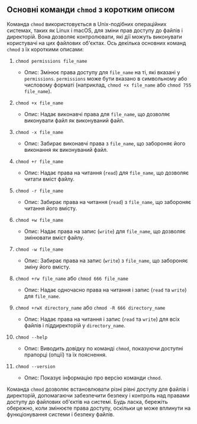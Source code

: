 ## Основні команди `chmod` з коротким описом

Команда `chmod` використовується в Unix-подібних операційних системах, таких як Linux і macOS, для зміни прав доступу до файлів і директорій. Вона дозволяє контролювати, які дії можуть виконувати користувачі на цих файлових об'єктах. Ось декілька основних команд `chmod` з їх короткими описами:

1. `chmod permissions file_name`
   - Опис: Змінює права доступу для `file_name` на ті, які вказані у `permissions`. `permissions` може бути вказано в символьному або числовому форматі (наприклад, `chmod +x file_name` або `chmod 755 file_name`).

2. `chmod +x file_name`
   - Опис: Надає виконавчі права для `file_name`, що дозволяє виконувати файл як виконуваний файл.

3. `chmod -x file_name`
   - Опис: Забирає виконавчі права з `file_name`, що забороняє його виконання як виконуваний файл.

4. `chmod +r file_name`
   - Опис: Надає права на читання (`read`) для `file_name`, що дозволяє читати вміст файлу.

5. `chmod -r file_name`
   - Опис: Забирає права на читання (`read`) з `file_name`, що забороняє читання його вмісту.

6. `chmod +w file_name`
   - Опис: Надає права на запис (`write`) для `file_name`, що дозволяє змінювати вміст файлу.

7. `chmod -w file_name`
   - Опис: Забирає права на запис (`write`) з `file_name`, що забороняє зміну його вмісту.

8. `chmod +rw file_name` або `chmod 666 file_name`
   - Опис: Надає одночасно права на читання і запис (`read` та `write`) для `file_name`.

9. `chmod +rwX directory_name` або `chmod -R 666 directory_name`
   - Опис: Надає права на читання і запис (`read` та `write`) для всіх файлів і піддиректорій у `directory_name`.

10. `chmod --help`
    - Опис: Виводить довідку по команді `chmod`, показуючи доступні прапорці (опції) та їх пояснення.

11. `chmod --version`
    - Опис: Показує інформацію про версію команди `chmod`.

Команда `chmod` дозволяє встановлювати різні рівні доступу для файлів і директорій, допомагаючи забезпечити безпеку і контроль над правами доступу до файлових об'єктів на системі. Будь ласка, бережіть обережно, коли змінюєте права доступу, оскільки це може вплинути на функціонування системи і безпеку файлів.
